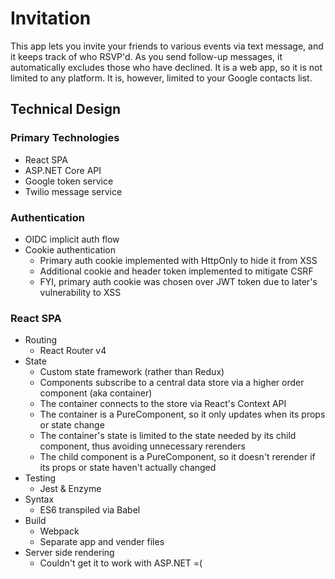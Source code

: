 # Invitation
This app lets you invite your friends to various events via text message, and it keeps track of who RSVP'd. As you send follow-up messages, it automatically excludes those who have declined. It is a web app, so it is not limited to any platform. It is, however, limited to your Google contacts list.

## Technical Design

### Primary Technologies
* React SPA
* ASP.NET Core API
* Google token service
* Twilio message service

### Authentication
* OIDC implicit auth flow
* Cookie authentication
  * Primary auth cookie implemented with HttpOnly to hide it from XSS
  * Additional cookie and header token implemented to mitigate CSRF
  * FYI, primary auth cookie was chosen over JWT token due to later's vulnerability to XSS

### React SPA
* Routing
  * React Router v4
* State
  * Custom state framework (rather than Redux)
  * Components subscribe to a central data store via a higher order component (aka container)
  * The container connects to the store via React's Context API
  * The container is a PureComponent, so it only updates when its props or state change
  * The container's state is limited to the state needed by its child component, thus avoiding unnecessary rerenders
  * The child component is a PureComponent, so it doesn't rerender if its props or state haven't actually changed
* Testing
  * Jest & Enzyme
* Syntax
  * ES6 transpiled via Babel
* Build
  * Webpack
  * Separate app and vender files
* Server side rendering
  * Couldn't get it to work with ASP.NET =(
